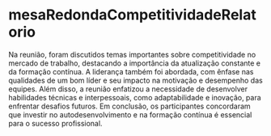 # mesaRedondaCompetitividadeRelatorio
Na reunião, foram discutidos temas importantes sobre competitividade no mercado de trabalho, destacando a importância da atualização constante e da formação contínua. A liderança também foi abordada, com ênfase nas qualidades de um bom líder e seu impacto na motivação e desempenho das equipes. Além disso, a reunião enfatizou a necessidade de desenvolver habilidades técnicas e interpessoais, como adaptabilidade e inovação, para enfrentar desafios futuros. Em conclusão, os participantes concordaram que investir no autodesenvolvimento e na formação contínua é essencial para o sucesso profissional.

